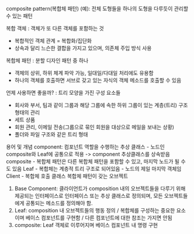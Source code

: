 composite pattern(복합체 패턴)
(예): 전체 도형들을 하나의 도형을 다루듯이 관리할 수 있는 패턴

복합 객체
: 객체가 또 다른 객체를 포함하는 것

- 복합적인 객체 관계 = 복합화/집단화
- 상속과 달리 느슨한 결합을 가지고 있으며, 의존체 주입 방식 사용

복합체 패턴
: 분할 디자인 패턴 중 하나

- 객체의 상위, 하위 체계 파악 가능, 일대일/다대일 처리에도 유용함
- 하나의 객체를 호출하면 서브로 갖고 있는 자식의 객체 메소드를 호출할 수 있음

언제 사용하면 좋을까?
: 트리 모양을 가진 구성 요소들

- 회사와 부서, 팀과 같이 그룹과 해당 그룹에 속한 하위 그룹이 있는 계층(트리) 구조 형태의 관리
- 세트 상품
- 회원 관리, 이메일 전송(그룹으로 묶인 회원을 대상으로 메일을 보내는 상황)
- 폴더와 파일 구조와 같은 트리 형태

용어 및 개념
component: 컴포넌트 역할을 수행하는 추상 클래스 - 노드인 composite와 Leaf에 공통으로 적용 -> component 추상클래스를 상속받음
composite - 복합체 패턴은 다른 복합체 패턴을 포함할 수 있고, 마지막 노드가 될 수도 있음
Leaf - 복합체는 계층적 트리 구조로 되어있음 - 노드의 제일 마지막 객체임
Client - 복합체 호출 클래스
복합체 패턴이 갖는 오브젝트

1. Base Component: 클라이언트가 composition 내의 오브젝트들을 다루기 위해 제공되는 인터페이스로 인터페이스 또는 추상 클래스로 정의되며, 모든 오브젝트들에게 공통되는 메소드를 정의해야 함.
2. Leaf: composition 내 오브젝트들의 행동 정의 / 복합체를 구성하는 중요한 요소이며 베이스 컴포넌트를 구현함 / 다른 컴포넌트에 대한 참조는 가지면 안됨
3. composite: Leaf 객체로 이루어지며 베이스 컴포넌트 내 명령 구현
